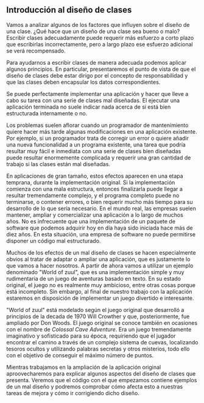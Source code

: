 ## Introducción al diseño de clases

Vamos a analizar algunos de los factores que influyen sobre el diseño de una clase. ¿Qué hace que un diseño de una clase sea bueno o malo? Escribir clases adecuadamente puede requerir más esfuerzo a corto plazo que escribirlas incorrectamente, pero a largo plazo ese esfuerzo adicional se verá recompensado. 

Para ayudarnos a escribir clases de manera adecuada podemos aplicar algunos principios. En particular, presentaremos el punto de vista de que el diseño de clases debe estar dirigo por el concepto de responsabilidad y que las clases deben encapsular los datos correspondientes.

Se puede perfectamente implementar una aplicación y hacer que lleve a cabo su tarea con una serie de clases mal diseñadas. El ejecutar una aplicación terminada no suele indicar nada acerca de si está bien estructurada internamente o no.

Los problemas suelen aflorar cuando un programador de mantenimiento quiere hacer más tarde algunas modificaciones en una aplicación existente. Por ejemplo, si un programador trata de corregir un error o quiere añadir una nueva funcionalidad a un programa existente, una tarea que podría resultar muy fácil e inmediata con una serie de clases bien diseñadas puede resultar enormemente complicada y requerir una gran cantidad de trabajo si las clases están mal diseñadas.

En aplicaciones de gran tamaño, estos efectos aparecen en una etapa temprana, durante la implementación original. Si la implementación comienza con una mala estructura, entonces finalizarla puede llegar a resultar tremendamente complejo, y el programa completo puede no terminarse, o contener errores, o bien requerir mucho más tiempo para su desarrollo de lo que sería necesario. En el mundo real, las empresas suelen mantener, ampliar y comercializar una aplicación a lo largo de muchos años. No es infrecuente que una implementación de un paquete de software que podemos adquirir hoy en día haya sido iniciada hace más de diez años. En esta situación, una empresa de software no puede permitirse disponer un código mal estructurado.

Muchos de los efectos de un mal diseño de clases se hacen especialmente obvios al tratar de adaptar o ampliar una aplicación, que es justamente lo que vamos a hacer nosotros. A partir de ahora vamos  a utilizar un ejemplo denominado "World of zuul", que es una implementación simple y muy rudimentaria de un juego de aventuras basado en texto. En su estado original, el juego no es realmente muy ambicioso, entre otras cosas porque está incompleto. Sin embargo, al final de nuestro trabajo con la aplicación estaremos en disposición de implementar un juego divertido e interesante.

"World of zuul" está modelado según el juego original que desarrolló a principios de la decada de 1970 Will Crowther y que, posteriormente, fue ampliado por Don Woods. El juego original se conoce también en ocasiones con el nombre de _Colossal Cave Adventure_. Era un juego tremendamente imaginativo y sofisticado para su época, requiriendo que el jugador encontrar el camino a través de un complejo sistema de cuevas, localizando tesoros ocultos y utilizando palabras secretas y otros misterios, todo ello con el objetivo de conseguir el máximo número de puntos.

Mientras trabajamos en la ampliación de la aplicación original aproovecharemos para explicar algunos aspectos del diseño de clases que presenta. Veremos que el código con el que empezamos contiene ejemplos de un mal diseño y podremos comprobar cómo afecta esto a nuestras tareas de mejora y cómo ir corrigiendo dicho diseño.
